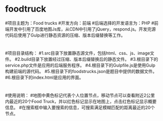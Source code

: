 # foodtruck
#项目主题为：Food trucks
#开发方向：前端
#后端选择的开发语言为：PHP
#前端开发中引用了百度地图Js库，从CDN中引用了jQuery，respond.js。开发完源代码后使用了Gulp进行静态资源的压缩、版本后缀替换等工作。
#
#项目目录结构：
#1.src目录下放置静态源文件，包括html、css、js、image文件。
#2.build目录下放置经过压缩、版本后缀替换后的静态文件。
#3.根目录下的service.php文件是应用的后端服务程序。
#4.根目录下的Gulpfile.js是使用Gulp构建前端的源代码。
#5.根目录下的foodstrucks.json是题目中提供的数据文件。
#6.根目录下的index.html是应用的界面。
#
#使用说明：
#地图中黄色标记代表个人位置节点，移动节点可以查看附近2公里内最近的20个Food Truck，并以红色标记显示在地图上，点击红色标记显示概要信息。
#在搜索框中输入要搜索的信息，可搜索满足模糊匹配的距离最近的20个节点。

